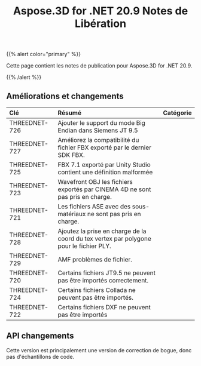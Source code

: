 ﻿---
title: Aspose.3D for .NET 20.9 Notes de Libération
type: docs
weight: 8
url: /fr/net/aspose-3d-for-net-20-9-release-notes/
---
{{% alert color="primary" %}}

Cette page contient les notes de publication pour Aspose.3D for .NET 20.9.

{{% /alert %}}
## **Améliorations et changements**

|**Clé**|**Résumé**|**Catégorie**|
|:- |:- |:- |
|THREEDNET-726 |Ajouter le support du mode Big Endian dans Siemens JT 9.5|
|THREEDNET-727 |Améliorez la compatibilité du fichier FBX exporté par le dernier SDK FBX.|
|THREEDNET-725 |FBX 7.1 exporté par Unity Studio contient une définition malformée|
|THREEDNET-723 |Wavefront OBJ les fichiers exportés par CINEMA 4D ne sont pas pris en charge.|
|THREEDNET-721 |Les fichiers ASE avec des sous-matériaux ne sont pas pris en charge.|
|THREEDNET-728 |Ajoutez la prise en charge de la coord du tex vertex par polygone pour le fichier PLY.|
|THREEDNET-729 |AMF problèmes de fichier.|
|THREEDNET-720 |Certains fichiers JT9.5 ne peuvent pas être importés correctement.|
|THREEDNET-724 |Certains fichiers Collada ne peuvent pas être importés.|
|THREEDNET-722 |Certains fichiers DXF ne peuvent pas être importés|


## API changements ##
Cette version est principalement une version de correction de bogue, donc pas d'échantillons de code.
